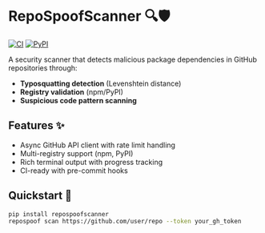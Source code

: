 # RepoSpoofScanner 🔍🛡️

[![CI](https://github.com/yourusername/RepoSpoofScanner/actions/workflows/ci.yml/badge.svg)](https://github.com/yourusername/RepoSpoofScanner/actions)
[![PyPI](https://img.shields.io/pypi/v/repospoofscanner)](https://pypi.org/project/repospoofscanner/)

A security scanner that detects malicious package dependencies in GitHub repositories through:
- **Typosquatting detection** (Levenshtein distance)
- **Registry validation** (npm/PyPI)
- **Suspicious code pattern scanning**

## Features ✨
- Async GitHub API client with rate limit handling
- Multi-registry support (npm, PyPI)
- Rich terminal output with progress tracking
- CI-ready with pre-commit hooks

## Quickstart 🚀
```bash
pip install repospoofscanner
repospoof scan https://github.com/user/repo --token your_gh_token
